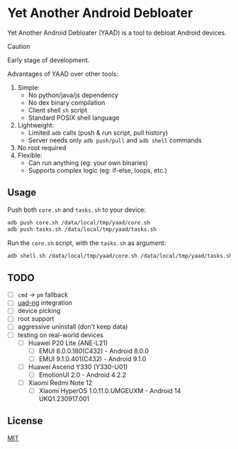 # Yet Another Android Debloater

Yet Another Android Debloater (YAAD) is a tool to debloat Android devices.

> [!CAUTION]
> Early stage of development.

Advantages of YAAD over other tools:

1. Simple:
    - No python/java/js dependency
    - No dex binary compilation
    - Client shell `sh` script
    - Standard POSIX shell language
2. Lightweight:
    - Limited `adb` calls (push & run script, pull history)
    - Server needs only `adb push/pull` and `adb shell` commands
3. No root required
4. Flexible:
    - Can run anything (eg: your own binaries)
    - Supports complex logic (eg: if-else, loops, etc.)

## Usage

Push both `core.sh` and `tasks.sh` to your device:

```bash
adb push core.sh /data/local/tmp/yaad/core.sh
adb push tasks.sh /data/local/tmp/yaad/tasks.sh
```

Run the `core.sh` script, with the `tasks.sh` as argument:

```bash
adb shell sh /data/local/tmp/yaad/core.sh /data/local/tmp/yaad/tasks.sh
```

## TODO

- [ ] `cmd` -> `pm` fallback
- [ ] [uad-ng](https://github.com/Universal-Debloater-Alliance/universal-android-debloater-next-generation) integration
- [ ] device picking
- [ ] root support
- [ ] aggressive uninstall (don't keep data)
- [ ] testing on real-world devices
    - [ ] Huawei P20 Lite (ANE-L21)
        - [ ] EMUI 8.0.0.180(C432) - Android 8.0.0
        - [ ] EMUI 9.1.0.401(C432) - Android 9.1.0
    - [ ] Huawei Ascend Y330 (Y330-U01)
        - [ ] EmotionUI 2.0 - Android 4.2.2
    - [ ] Xiaomi Redmi Note 12
        - [ ] Xiaomi HyperOS 1.0.11.0.UMGEUXM - Android 14 UKQ1.230917.001

## License

[MIT](LICENSE)
